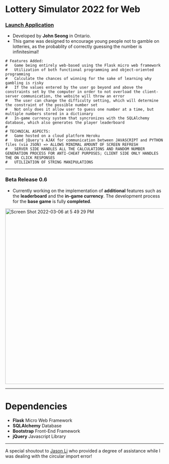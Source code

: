 # Lottery Simulator 2022 for Web

### [Launch Application](https://lottery-simulator-2022.herokuapp.com)

- Developed by **John Seong** in Ontario.
- This game was designed to encourage young people not to gamble on lotteries, as the probablity of correctly guessing the number is infinitesimal!

```
# Features Added:
#   Game being entirely web-based using the Flask micro web framework
#   Utilization of both functional programming and object-oriented programming
#   Calculate the chances of winning for the sake of learning why gambling is risky
#   If the values entered by the user go beyond and above the constraints set by the computer in order to not overload the client-server communication, the website will throw an error
#   The user can change the difficulty setting, which will determine the constraint of the possible number set 
#   Not only does it allow user to guess one number at a time, but multiple numbers stored in a dictionary
#   In-game currency system that syncronizes with the SQLAlchemy database, which also generates the player leaderboard
#
# TECHNICAL ASPECTS:
#   Game hosted on a cloud platform Heroku
#   Used jQuery's AJAX for communication between JAVASCRIPT and PYTHON files (via JSON) => ALLOWS MINIMAL AMOUNT OF SCREEN REFRESH
#   SERVER SIDE HANDLES ALL THE CALCULATIONS AND RANDOM NUMBER GENERATION PROCESS FOR ANTI-CHEAT PURPOSES; CLIENT SIDE ONLY HANDLES THE ON CLICK RESPONSES
#   UTILIZATION OF STRING MANIPULATIONS
```

---

### Beta Release 0.6
- Currently working on the implementation of **additional** features such as the **leaderboard** and the **in-game currency**. The development process for the **base game** is fully **completed**.

<img width="559" alt="Screen Shot 2022-03-06 at 5 49 29 PM" src="https://user-images.githubusercontent.com/35755386/156945568-a212681c-f287-4d6d-b169-1c1f071d33f1.png">

---

# Dependencies

- **Flask** Micro Web Framework
- **SQLAlchemy** Database
- **Bootstrap** Front-End Framework
- **jQuery** Javascript Library

---

A special shoutout to [Jason Li](https://github.com/jasonli0616) who provided a degree of assistance while I was dealing with the circular import error!
